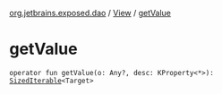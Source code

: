 [org.jetbrains.exposed.dao](../index.md) / [View](index.md) / [getValue](.)

# getValue

`operator fun getValue(o: Any?, desc: KProperty<*>): `[`SizedIterable`](../../org.jetbrains.exposed.sql/-sized-iterable/index.md)`<Target>`